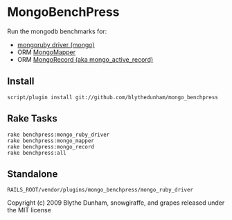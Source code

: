 MongoBenchPress
===============
Run the mongodb benchmarks for:
* [mongoruby driver (mongo)](http://github.com/mongodb/mongo-ruby-driver)
* ORM [MongoMapper](http://github.com/jnunemaker/mongomapper)
* ORM [MongoRecord (aka mongo_active_record)](http://github.com/mongodb/mongo-activerecord-ruby)


Install
-------
    script/plugin install git://github.com/blythedunham/mongo_benchpress

Rake Tasks
---------
    rake benchpress:mongo_ruby_driver
    rake benchpress:mongo_mapper
    rake benchpress:mongo_record
    rake benchpress:all

Standalone
----------
    RAILS_ROOT/vendor/plugins/mongo_benchpress/mongo_ruby_driver


Copyright (c) 2009 Blythe Dunham, snowgiraffe, and grapes released under the MIT license
